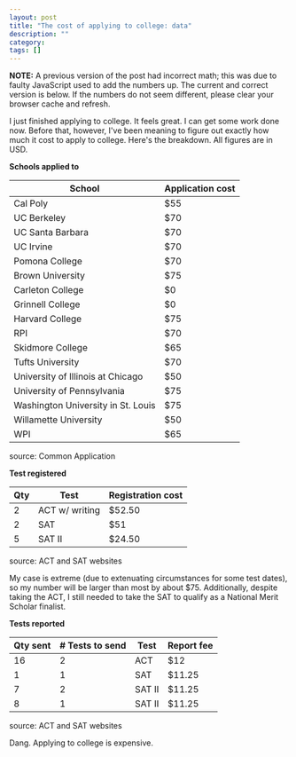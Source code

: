 ```yaml
---
layout: post
title: "The cost of applying to college: data"
description: ""
category: 
tags: []
---
```


**NOTE:** A previous version of the post had incorrect math; this was due to faulty JavaScript used to add the numbers up. The current and correct version is below. If the numbers do not seem different, please clear your browser cache and refresh.

I just finished applying to college. It feels great. I can get some work done now. Before that, however, I've been meaning to figure out exactly how much it cost to apply to college. Here's the breakdown. All figures are in USD.

**Schools applied to**

| School | Application cost |
| ---- | --- |
| Cal Poly | $55 |
| UC Berkeley | $70 |
| UC Santa Barbara | $70 |
| UC Irvine | $70 |
| Pomona College | $70 |
| Brown University | $75 |
| Carleton College | $0 |
| Grinnell College | $0 |
| Harvard College | $75 |
| RPI | $70 |
| Skidmore College | $65 |
| Tufts University | $70 |
| University of Illinois at Chicago | $50 |
| University of Pennsylvania | $75 |
| Washington University in St. Louis | $75 |
| Willamette University | $50 |
| WPI | $65 |

source: Common Application

**Test registered**

| Qty | Test | Registration cost |
| --- | --- | --- |
| 2 | ACT w/ writing | $52.50 |
| 2 | SAT | $51 |
| 5 | SAT II | $24.50 |

source: ACT and SAT websites

My case is extreme (due to extenuating circumstances for some test dates), so my number will be larger than most by about $75. Additionally, despite taking the ACT, I still needed to take the SAT to qualify as a National Merit Scholar finalist.

**Tests reported**

| Qty sent | # Tests to send | Test | Report fee |
| --- | --- | --- | --- |
| 16 | 2 | ACT | $12 |
| 1 | 1 | SAT | $11.25 |
| 7 | 2 | SAT II | $11.25 |
| 8 | 1 | SAT II | $11.25 |

source: ACT and SAT websites

<div id="totalCost"></div>

Dang. Applying to college is expensive.

<script type="text/javascript" src="//cdnjs.cloudflare.com/ajax/libs/jquery/2.0.3/jquery.min.js">
</script>
<script type="text/javascript" src="/assets/js/applying-to-college.js">
</script>
